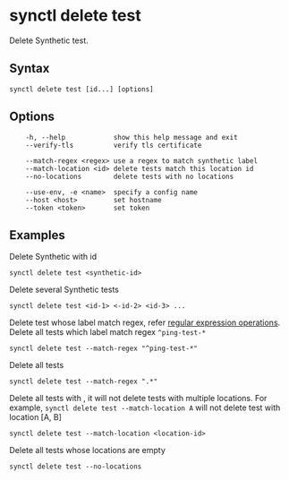 # synctl delete test

Delete Synthetic test.

## Syntax
```
synctl delete test [id...] [options]
```

## Options
``` 
    -h, --help            show this help message and exit
    --verify-tls          verify tls certificate

    --match-regex <regex> use a regex to match synthetic label
    --match-location <id> delete tests match this location id
    --no-locations        delete tests with no locations

    --use-env, -e <name>  specify a config name
    --host <host>         set hostname
    --token <token>       set token
```

## Examples

Delete Synthetic with id
```
synctl delete test <synthetic-id>
```

Delete several Synthetic tests
```
synctl delete test <id-1> <-id-2> <id-3> ...
```

Delete test whose label match regex, refer [regular expression operations](https://docs.python.org/3/library/re.html). Delete all tests which label match regex `^ping-test-*`
```
synctl delete test --match-regex "^ping-test-*"
```

Delete all tests
```
synctl delete test --match-regex ".*"
```

Delete all tests with <location-id>, it will not delete tests with multiple locations. For example, `synctl delete test --match-location A` will not delete test with location [A, B]
```
synctl delete test --match-location <location-id>
```

Delete all tests whose locations are empty
```
synctl delete test --no-locations
```
